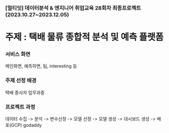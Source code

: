 ### [멀티잇] 데이터분석 & 엔지니어 취업교육 28회차 최종프로젝트 (2023.10.27~2023.12.05)

# 주제 : 택배 물류 종합적 분석 및 예측 플랫폼

### 서비스 화면
메인화면, 예측하면, 팀, interesting 등

### 주제 선정 배경
택배 종사자 업무과중

### 프로젝트 과정
데이터 수집 -> 분석 -> 변수선정 -> 모델 선정 -> 모델 생성 -> 대시보드 생성 -> 배포(GCP) godaddy


